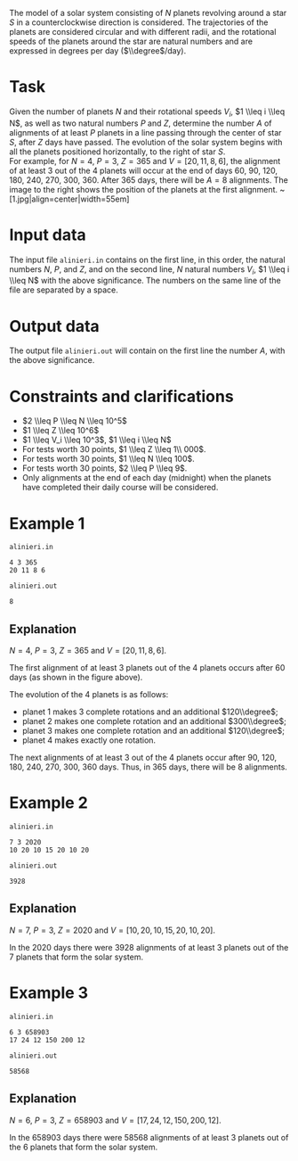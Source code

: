
The model of a solar system consisting of $N$ planets revolving around a star $S$ in a counterclockwise direction is considered. The trajectories of the planets are considered circular and with different radii, and the rotational speeds of the planets around the star are natural numbers and are expressed in degrees per day ($\\degree$/day).

# Task
Given the number of planets $N$ and their rotational speeds $V_i$, $1 \\leq i \\leq N$, as well as two natural numbers $P$ and $Z$, determine the number $A$ of alignments of at least $P$ planets in a line passing through the center of star $S$, after $Z$ days have passed. The evolution of the solar system begins with all the planets positioned horizontally, to the right of star $S$.
\
For example, for $N=4$, $P=3$, $Z=365$ and $V = [20, 11, 8, 6]$, the alignment of at least $3$ out of the $4$ planets will occur at the end of days $60$, $90$, $120$, $180$, $240$, $270$, $300$, $360$. After $365$ days, there will be $A=8$ alignments. The image to the right shows the position of the planets at the first alignment.
~[1.jpg|align=center|width=55em]

# Input data
The input file `alinieri.in` contains on the first line, in this order, the natural numbers $N$, $P$, and $Z$, and on the second line, $N$ natural numbers $V_i$, $1 \\leq i \\leq N$ with the above significance. The numbers on the same line of the file are separated by a space.

# Output data
The output file `alinieri.out` will contain on the first line the number $A$, with the above significance.

# Constraints and clarifications
- $2 \\leq P \\leq N \\leq 10^5$
- $1 \\leq Z \\leq 10^6$
- $1 \\leq V_i \\leq 10^3$, $1 \\leq i \\leq N$
- For tests worth $30$ points, $1 \\leq Z \\leq 1\\ 000$.
- For tests worth $30$ points, $1 \\leq N \\leq 100$.
- For tests worth $30$ points, $2 \\leq P \\leq 9$.
- Only alignments at the end of each day (midnight) when the planets have completed their daily course will be considered.

# Example 1
`alinieri.in`
```
4 3 365
20 11 8 6
```
`alinieri.out`
```
8
```
## Explanation
$N=4$, $P=3$, $Z=365$ and $V = [20, 11, 8, 6]$.

The first alignment of at least $3$ planets out of the $4$ planets occurs after $60$ days (as shown in the figure above).

The evolution of the $4$ planets is as follows:
- planet $1$ makes 3 complete rotations and an additional $120\\degree$;
- planet $2$ makes one complete rotation and an additional $300\\degree$;
- planet $3$ makes one complete rotation and an additional $120\\degree$;
- planet $4$ makes exactly one rotation.

The next alignments of at least $3$ out of the $4$ planets occur after $90$, $120$, $180$, $240$, $270$, $300$, $360$ days. Thus, in $365$ days, there will be $8$ alignments.

# Example 2
`alinieri.in`
```
7 3 2020
10 20 10 15 20 10 20
```
`alinieri.out`
```
3928
```
## Explanation
$N=7$, $P=3$, $Z=2020$ and $V = [10, 20, 10, 15, 20, 10, 20]$.

In the $2020$ days there were $3928$ alignments of at least $3$ planets out of the $7$ planets that form the solar system.

# Example 3
`alinieri.in`
```
6 3 658903
17 24 12 150 200 12
```
`alinieri.out`
```
58568
```
## Explanation
$N=6$, $P=3$, $Z=658903$ and $V = [17, 24, 12, 150, 200, 12]$.

In the $658903$ days there were $58568$ alignments of at least $3$ planets out of the $6$ planets that form the solar system.
